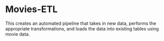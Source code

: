 # Movies-ETL
This creates an automated pipeline that takes in new data, performs the appropriate transformations, and loads the data into existing tables using movie data. 
